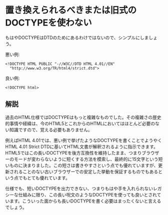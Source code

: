 # 置き換えられるべきまたは旧式のDOCTYPEを使わない

もはやDOCTYPEはDTDのためにあるわけではないので、シンプルにしましょう。

悪い例:

    <!DOCTYPE HTML PUBLIC "-//W3C//DTD HTML 4.01//EN"
      "http://www.w3.org/TR/html4/strict.dtd">

良い例:

    <!DOCTYPE html>


## 解説

過去のHTML仕様ではDOCTYPEはもっと複雑なものでした。その複雑さの歴史的事情や経緯は、今のHTML5とこれからのHTMLにおいてはほとんど必要のない知識ですので、覚える必要もありません。

例えばHTML 4.01では、悪い例で挙げたようなDOCTYPEを書くことでようやくHTML 4.01 Strict DTDに基いてHTML文書が解釈されるように指示できます。HTML5ではこの長いDOCTYPEを後方互換性を維持したまま、つまりブラウザーのモードが変わらないように短くする方法を模索し、最終的に15文字という短いものに決まりました。この短さは書きやすさという点でも優れていますが、更新されることのない古いブラウザーでの安定した挙動を保証するものでもあるという点でもとても優れています。

仕様でも、短いDOCTYPEを出力できない、つまりもはや手を入れられないレガシーな仕組みに限り、この長い呪文のようなDOCTYPEを使っても良いとされています。こういった面からも長いDOCTYPEを書く必要はまったくないと言えるでしょう。
